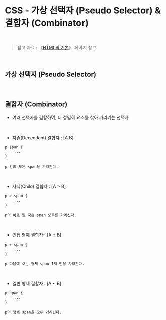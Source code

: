 # CSS - 가상 선택자 (Pseudo Selector) & 결합자 (Combinator)

<br/>

>  참고 자료 : 《<a href="https://github.com/SangYoonLee1231/TIL/blob/main/HTML%20%26%20CSS/html_basic_concept.md">HTML의 기본</a>》 페이지 참고

<br/>

## 가상 선택지 (Pseudo Selector)

<br/>

## 결합자 (Combinator)

* 여러 선택자를 결합하여, 더 정밀히 요소를 찾아 가리키는 선택자

<br/>

* 자손(Decendant) 결합자 : [A B]

```css
p span {
    ...
}
```
    p 안의 모든 span을 가리킨다.

<br/>

* 자식(Child) 결합자 : [A > B]

```css
p > span {
    ...
}
```
    p의 바로 밑 자손 span 모두를 가리킨다.

<br/>

* 인접 형제 결합자 : [A + B]

```css
p + span {
    ...
}
```
    p 다음에 오는 형제 span 1개 만을 가리킨다.

<br/>

* 일반 형제 결합자 : [A ~ B]

```css
p span {
    ...
}
```
    p의 형제 span을 모두 가리킨다.

<br/>